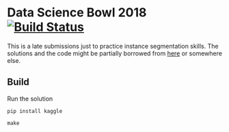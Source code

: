 # Data Science Bowl 2018 [![Build Status](https://travis-ci.com/kqf/ds-bowl2018.svg?branch=master)](https://travis-ci.com/kqf/ds-bowl2018)

This is a late submissions just to practice instance segmentation skills. The solutions and the code might be partially borrowed from [here](https://www.kaggle.com/c/data-science-bowl-2018/notebooks) or somewhere else.


## Build
Run the solution
```
pip install kaggle

make
```
